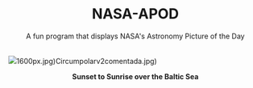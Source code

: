 <div align="center">
  <h1>
    NASA-APOD
  </h1>
</div>
  
<div align="center">
  A fun program that displays NASA's Astronomy Picture of the Day
</div>

<br>

![](https://apod.nasa.gov/apod/image/2306/baltic-sea-timelapse-image.jpg)1600px.jpg)Circumpolarv2comentada.jpg)

<p align = "center">
  <b>Sunset to Sunrise over the Baltic Sea</b>
</p>
